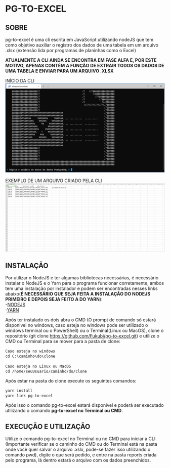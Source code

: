 # PG-TO-EXCEL

## SOBRE

pg-to-excel é uma cli escrita em JavaScript utilizando nodeJS que tem como objetivo auxiliar o registro dos dados de uma tabela em um arquivo .xlsx (extensão lida por programas de planinhas como o Excel)

**ATUALMENTE A CLI AINDA SE ENCONTRA EM FASE ALFA E, POR ESTE MOTIVO, APENAS CONTÉM A FUNÇÃO DE EXTRAIR TODOS OS DADOS DE UMA TABELA E ENVIAR PARA UM ARQUIVO .XLSX**

INÍCIO DA CLI
![Main-Screen-Print](https://github.com/Fukubi/pg-to-excel/blob/master/PrintMainScreen.PNG)

EXEMPLO DE UM ARQUIVO CRIADO PELA CLI
![Arquivo-Criado-Print](https://github.com/Fukubi/pg-to-excel/blob/master/PrintArquivoCriado.PNG)

## INSTALAÇÃO

Por utilizar o NodeJS e ter algumas bibliotecas necessárias, é necessário instalar o NodeJS e o Yarn para o programa funcionar corretamente, ambos tem uma instalação por instalador e podem ser encontradas nesses links abaixo(**É NECESSÁRIO QUE SEJA FEITA A INSTALAÇÃO DO NODEJS PRIMEIRO E DEPOIS SEJA FEITO A DO YARN**):  
-[NODEJS](https://nodejs.org/en/download/)  
-[YARN](https://classic.yarnpkg.com/pt-BR/docs/install/#windows-stable)  

Após ter instalado os dois abra o CMD (O prompt de comando só estará disponivel no windows, caso esteja no windows pode ser utilizado o windows terminal ou o PowerShell) ou o Terminal(Linux ou MacOS), clone o repositório (git clone https://github.com/Fukubi/pg-to-excel.git) e utilize o CMD ou Terminal para se mover para a pasta de clone:  
```
Caso esteja no windows
cd C:\caminho\do\clone

Caso esteja no Linux ou MacOS
cd /home/seuUsuario/caminho/do/clone
```

Após estar na pasta do clone execute os seguintes comandos:

```
yarn install
yarn link pg-to-excel
```

Após isso o comando pg-to-excel estará disponivel e poderá ser executado utilizando o comando **pg-to-excel no Terminal ou CMD**.

## EXECUÇÃO E UTILIZAÇÃO

Utilize o comando pg-to-excel no Terminal ou no CMD para iniciar a CLI (Importante verificar se o caminho do CMD ou do Terminal está na pasta onde você quer salvar o arquivo .xslx, pode-se fazer isso utilizando o comando pwd), digite o que será pedido, e entre na pasta reports criada pelo programa, lá dentro estará o arquivo com os dados preenchidos.
